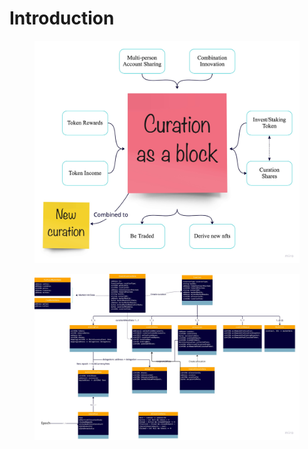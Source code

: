 # Introduction

<figure><img src="../.gitbook/assets/TheBards Protocol.jpeg" alt=""><figcaption></figcaption></figure>

<figure><img src="../.gitbook/assets/Data Structure of TheBards Protocol.jpeg" alt=""><figcaption></figcaption></figure>
